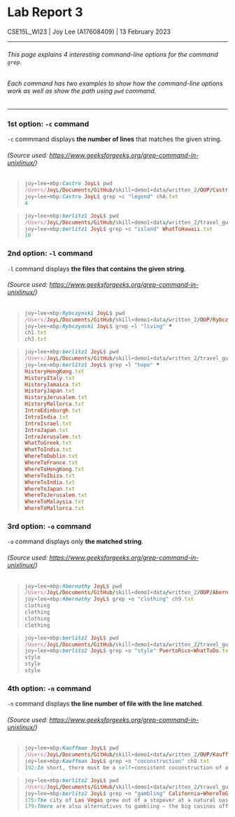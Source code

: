 # Lab Report 3

CSE15L_WI23 | Joy Lee (A17608409) | 13 February 2023<br />

---

###### This page explains 4 interesting command-line options for the command `grep`.
###### Each command has two examples to show how the command-line options work as well as show the path using `pwd` command.

---

### 1st option: `-c` command
`-c` commmand displays __the number of lines__ that matches the given string.<br />
###### (Source used: https://www.geeksforgeeks.org/grep-command-in-unixlinux/)

>```ruby
>joy-lee-mbp:Castro JoyL$ pwd
>/Users/JoyL/Documents/GitHub/skill-demo1-data/written_2/OUP/Castro
>joy-lee-mbp:Castro JoyL$ grep -c "legend" chA.txt
>4
>```

>```ruby
>joy-lee-mbp:berlitz1 JoyL$ pwd
>/Users/JoyL/Documents/GitHub/skill-demo1-data/written_2/travel_guides/berlitz1
>joy-lee-mbp:berlitz1 JoyL$ grep -c "island" WhatToHawaii.txt
>10
>```

### 2nd option: `-l` command
`-l` command displays __the files that contains the given string__.<br />
###### (Source used: https://www.geeksforgeeks.org/grep-command-in-unixlinux/)

>```ruby
>joy-lee-mbp:Rybczynski JoyL$ pwd
>/Users/JoyL/Documents/GitHub/skill-demo1-data/written_2/OUP/Rybczynski
>joy-lee-mbp:Rybczynski JoyL$ grep -l "living" *
>ch1.txt
>ch3.txt
>```

>```ruby
>joy-lee-mbp:berlitz1 JoyL$ pwd
>/Users/JoyL/Documents/GitHub/skill-demo1-data/written_2/travel_guides/berlitz1
>joy-lee-mbp:berlitz1 JoyL$ grep -l "hope" *
>HistoryHongKong.txt
>HistoryItaly.txt
>HistoryJamaica.txt
>HistoryJapan.txt
>HistoryJerusalem.txt
>HistoryMallorca.txt
>IntroEdinburgh.txt
>IntroIndia.txt
>IntroIsrael.txt
>IntroJapan.txt
>IntroJerusalem.txt
>WhatToGreek.txt
>WhatToIndia.txt
>WhereToDublin.txt
>WhereToFrance.txt
>WhereToHongKong.txt
>WhereToIbiza.txt
>WhereToIndia.txt
>WhereToJapan.txt
>WhereToJerusalem.txt
>WhereToMalaysia.txt
>WhereToMallorca.txt
>```

### 3rd option: `-o` command
`-o` command displays only __the matched string__.<br />
###### (Source used: https://www.geeksforgeeks.org/grep-command-in-unixlinux/)

>```ruby
>joy-lee-mbp:Abernathy JoyL$ pwd
>/Users/JoyL/Documents/GitHub/skill-demo1-data/written_2/OUP/Abernathy
>joy-lee-mbp:Abernathy JoyL$ grep -o "clothing" ch9.txt
>clothing
>clothing
>clothing
>clothing
>```

>```ruby
>joy-lee-mbp:berlitz2 JoyL$ pwd
>/Users/JoyL/Documents/GitHub/skill-demo1-data/written_2/travel_guides/berlitz2
>joy-lee-mbp:berlitz2 JoyL$ grep -o "style" PuertoRico-WhatToDo.txt
>style
>style
>style
>```

### 4th option: `-n` command
`-n` command displays __the line number of file with the line matched__.<br />
###### (Source used: https://www.geeksforgeeks.org/grep-command-in-unixlinux/)

>```ruby
>joy-lee-mbp:Kauffman JoyL$ pwd
>/Users/JoyL/Documents/GitHub/skill-demo1-data/written_2/OUP/Kauffman
>joy-lee-mbp:Kauffman JoyL$ grep -n "coconstruction" ch8.txt
>192:In short, there must be a self-consistent coconstruction of a biosphere in which organisms, ways of making a living, and search >mechanisms jointly and self-consistently come into existence. Organisms are not solving arbitrary problems. We are solving the kinds of >problems we can solve given our solution procedures. How could it be otherwise?
>```

>```ruby
>joy-lee-mbp:berlitz2 JoyL$ pwd
>/Users/JoyL/Documents/GitHub/skill-demo1-data/written_2/travel_guides/berlitz2
>joy-lee-mbp:berlitz2 JoyL$ grep -n "gambling" California-WhereToGo.txt
>175:The city of Las Vegas grew out of a stopover at a natural oasis, which burgeoned after Nevada’s legalization of gambling in 1931. >Today, visitors converge on Vegas from all over America. Many are still here for a bit of fun and titillation, and to lose a few bucks >at roulette or blackjack, but Las Vegas now touts itself as a family destination.
>179:There are also alternatives to gambling — the big casinos offer live stage shows with all kinds of entertainment, from major singing >stars to leggy extravaganzas like the Folies Bergères to world-title boxing matches. If you want to get out and about, there are >opportunities for almost every type of recreation activity, including winter sports, within an hour of the city.
>```
